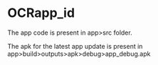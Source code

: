 # OCRapp_id
 
The app code is present in app>src folder.

The apk for the latest app update is present in app>build>outputs>apk>debug>app_debug.apk
